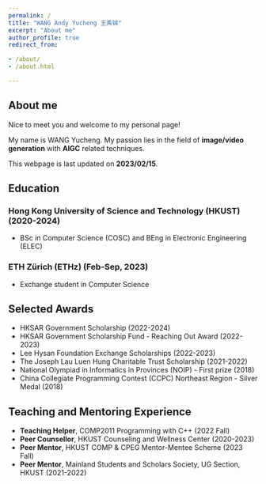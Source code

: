 ```yaml
---
permalink: /
title: "WANG Andy Yucheng 王禹铖"
excerpt: "About me"
author_profile: true
redirect_from:

- /about/
- /about.html

---
```


## About me
Nice to meet you and welcome to my personal page! 

My name is WANG Yucheng. My passion lies in the field of **image/video generation** with **AIGC** related techniques.

This webpage is last updated on **2023/02/15**.

## Education
### Hong Kong University of Science and Technology (HKUST) (2020-2024)
- BSc in Computer Science (COSC) and BEng in Electronic Engineering (ELEC)

### ETH Zürich (ETHz) (Feb-Sep, 2023)
- Exchange student in Computer Science

## Selected Awards
- HKSAR Government Scholarship (2022-2024)
- HKSAR Government Scholarship Fund - Reaching Out Award (2022-2023)
- Lee Hysan Foundation Exchange Scholarships (2022-2023)
- The Joseph Lau Luen Hung Charitable Trust Scholarship (2021-2022)
- National Olympiad in Informatics in Provinces (NOIP) - First prize (2018)
- China Collegiate Programming Contest (CCPC) Northeast Region - Silver Medal (2018)

## Teaching and Mentoring Experience
- **Teaching Helper**, COMP2011 Programming with C++ (2022 Fall)
- **Peer Counsellor**, HKUST Counseling and Wellness Center (2020-2023)
- **Peer Mentor**, HKUST COMP & CPEG Mentor-Mentee Scheme (2023 Fall)
- **Peer Mentor**, Mainland Students and Scholars Society, UG Section, HKUST (2021-2022)


